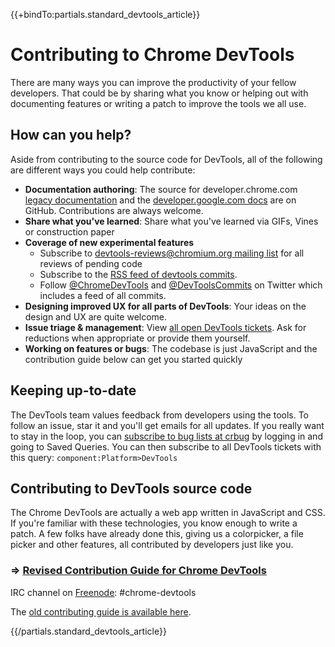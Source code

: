 {{+bindTo:partials.standard_devtools_article}}

# Contributing to Chrome DevTools

There are many ways you can improve the productivity of your fellow developers. That could be by sharing what you know or helping out with documenting features or writing a patch to improve the tools we all use.

## How can you help?

Aside from contributing to the source code for DevTools, all of the following are different ways you could help contribute:

* **Documentation authoring**: The source for developer.chrome.com [legacy documentation](https://github.com/GoogleChrome/devtools-docs) and the [developer.google.com docs](https://github.com/google/WebFundamentals/tree/material-branch/src/content/en/tools/chrome-devtools) are on GitHub. Contributions are always welcome.
* **Share what you've learned**: Share what you've learned via GIFs, Vines or construction paper
* **Coverage of new experimental features**
    * Subscribe to [devtools-reviews@chromium.org mailing list](https://groups.google.com/a/chromium.org/forum/#!forum/devtools-reviews)
      for all reviews of pending code
    * Subscribe to the [RSS feed of devtools commits](https://feeds.peter.sh/chrome-devtools/).
    * Follow [@ChromeDevTools](http://twitter.com/ChromeDevTools) and [@DevToolsCommits](http://twitter.com/DevToolsCommits) on Twitter which includes a feed of all commits.
* **Designing improved UX for all parts of DevTools**: Your ideas on the design and UX are quite welcome.
* **Issue triage & management**:  View [all open DevTools tickets](https://goo.gl/UT9OeO). Ask for reductions
      when appropriate or provide them yourself.
* **Working on features or bugs**:  The codebase is just JavaScript and the contribution guide below can get
      you started quickly


## Keeping up-to-date

The DevTools team values feedback from developers using the tools. To follow an issue, star it and you'll get emails for all updates. If you really want to stay in the loop, you can [subscribe to bug lists at crbug](https://bugs.chromium.org/hosting/settings) by logging in and going to Saved Queries. You can then subscribe to all DevTools tickets with this query: `component:Platform>DevTools`

## Contributing to DevTools source code

The Chrome DevTools are actually a web app written in JavaScript and CSS. If you're familiar with these technologies, you know enough to write a patch. A few folks have already done this, giving us a colorpicker, a file picker and other features, all contributed by developers just like you.

### ⇒ [Revised Contribution Guide for Chrome DevTools](https://docs.google.com/document/d/1WNF-KqRSzPLUUfZqQG5AFeU_Ll8TfWYcJasa_XGf7ro/edit#)

IRC channel on [Freenode](http://webchat.freenode.net/?channels=chrome-devtools): #chrome-devtools

The [old contributing guide is available here](contributing-legacy).

{{/partials.standard_devtools_article}}
